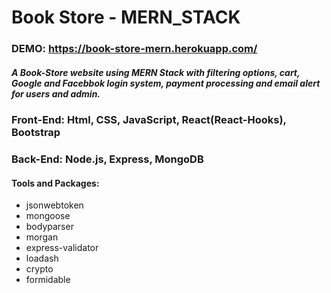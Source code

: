# Book Store - MERN_STACK
### DEMO: __https://book-store-mern.herokuapp.com/__

##### A Book-Store website using MERN Stack with filtering options, cart, Google and Facebbok login system, payment processing and email alert for users and admin.
### Front-End: Html, CSS, JavaScript, React(React-Hooks), Bootstrap
### Back-End: Node.js, Express, MongoDB


#### Tools and Packages:
 * jsonwebtoken
 * mongoose
 * bodyparser
 * morgan
 * express-validator
 * loadash
 * crypto
 * formidable
